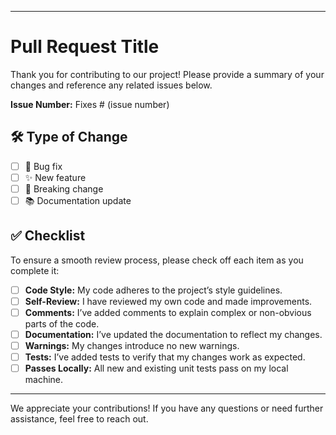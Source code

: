

---

# Pull Request Title

Thank you for contributing to our project! Please provide a summary of your changes and reference any related issues below.

**Issue Number:** Fixes # (issue number)

## 🛠️ Type of Change

- [ ] 🐛 Bug fix
- [ ] ✨ New feature
- [ ] 🚨 Breaking change
- [ ] 📚 Documentation update

## ✅ Checklist

To ensure a smooth review process, please check off each item as you complete it:

- [ ] **Code Style:** My code adheres to the project’s style guidelines.
- [ ] **Self-Review:** I have reviewed my own code and made improvements.
- [ ] **Comments:** I’ve added comments to explain complex or non-obvious parts of the code.
- [ ] **Documentation:** I’ve updated the documentation to reflect my changes.
- [ ] **Warnings:** My changes introduce no new warnings.
- [ ] **Tests:** I’ve added tests to verify that my changes work as expected.
- [ ] **Passes Locally:** All new and existing unit tests pass on my local machine.

---

We appreciate your contributions! If you have any questions or need further assistance, feel free to reach out.


